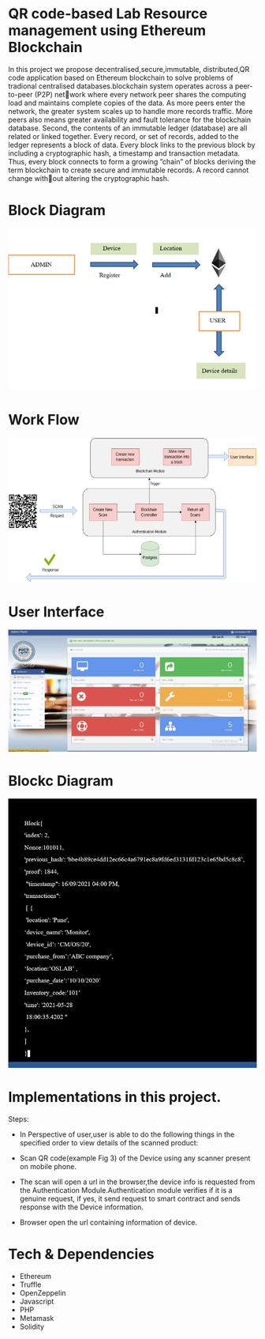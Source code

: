 # QR code-based Lab Resource management using Ethereum Blockchain

In this project we propose decentralised,secure,immutable, distributed,QR
code application based on Ethereum blockchain to solve problems of tradional
centralised databases.blockchain system operates across a peer-to-peer (P2P) network where every network peer shares the computing load and maintains complete
copies of the data. As more peers enter the network, the greater system scales
up to handle more records traffic. More peers also means greater availability and
fault tolerance for the blockchain database. Second, the contents of an immutable
ledger (database) are all related or linked together. Every record, or set of records,
added to the ledger represents a block of data. Every block links to the previous
block by including a cryptographic hash, a timestamp and transaction metadata.
Thus, every block connects to form a growing ”chain” of blocks deriving the term
blockchain to create secure and immutable records. A record cannot change without altering the cryptographic hash.

# Block Diagram
   
![Block Diagram](images/2.JPG)


# Work Flow
   
![Work FLow](images/3.png)


# User Interface
   
![User Interface](images/1.JPG)


# Blockc Diagram
   
![Block structure](images/6.JPG)

# Implementations in this project.

Steps: 
* In Perspective of user,user is able to do the following things in the specified order to view details of the scanned product:


* Scan QR code(example Fig 3) of the Device using any scanner present on mobile phone.

* The scan will open a url in the browser,the device info is requested from the Authentication Module.Authentication module verifies if it is a genuine request, if yes, it send request to smart contract and sends response with the Device information.

- Browser open the url containing information of device.

# Tech & Dependencies

* Ethereum 
* Truffle
* OpenZeppelin 
* Javascript
* PHP
* Metamask 
* Solidity 

